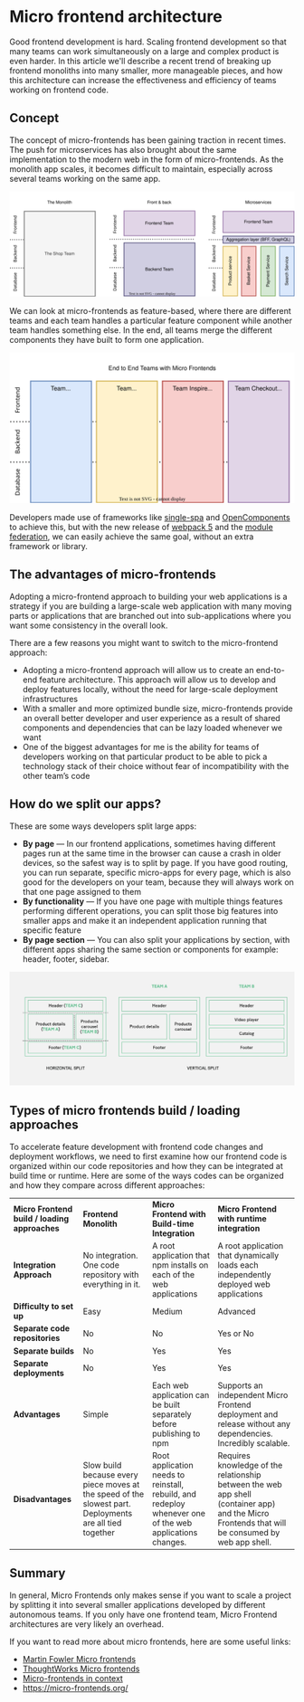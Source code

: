 # Micro frontend architecture

Good frontend development is hard. Scaling frontend development so that many teams can work simultaneously on a large and complex product is even harder. In this article we'll describe a recent trend of breaking up frontend monoliths into many smaller, more manageable pieces, and how this architecture can increase the effectiveness and efficiency of teams working on frontend code.

## Concept

The concept of micro-frontends has been gaining traction in recent times. The push for microservices has also brought about the same implementation to the modern web in the form of micro-frontends. As the monolith app scales, it becomes difficult to maintain, especially across several teams working on the same app.

![monolith frontback microservices](./images/monolith-frontback-microservices.drawio.svg)

We can look at micro-frontends as feature-based, where there are different teams and each team handles a particular feature component while another team handles something else. In the end, all teams merge the different components they have built to form one application.

![vertical teams](./images/vertical-teams.drawio.svg)

Developers made use of frameworks like [single-spa](https://single-spa.js.org/) and [OpenComponents](https://opencomponents.github.io/) to achieve this, but with the new release of [webpack 5](./webpack-intro.md) and the [module federation](./module-federation.md), we can easily achieve the same goal, without an extra framework or library.

## The advantages of micro-frontends

Adopting a micro-frontend approach to building your web applications is a strategy if you are building a large-scale web application with many moving parts or applications that are branched out into sub-applications where you want some consistency in the overall look.

There are a few reasons you might want to switch to the micro-frontend approach:

- Adopting a micro-frontend approach will allow us to create an end-to-end feature architecture. This approach will allow us to develop and deploy features locally, without the need for large-scale deployment infrastructures
- With a smaller and more optimized bundle size, micro-frontends provide an overall better developer and user experience as a result of shared components and dependencies that can be lazy loaded whenever we want
- One of the biggest advantages for me is the ability for teams of developers working on that particular product to be able to pick a technology stack of their choice without fear of incompatibility with the other team’s code

## How do we split our apps?

These are some ways developers split large apps:

- **By page** ⁠— In our frontend applications, sometimes having different pages run at the same time in the browser can cause a crash in older devices, so the safest way is to split by page. If you have good routing, you can run separate, specific micro-apps for every page, which is also good for the developers on your team, because they will always work on that one page assigned to them
- **By functionality** ⁠— If you have one page with multiple things features performing different operations, you can split those big features into smaller apps and make it an independent application running that specific feature
- **By page section** ⁠— You can also split your applications by section, with different apps sharing the same section or components for example: header, footer, sidebar.

![Different splits](./images/microfrontend-split.jpeg)

## Types of micro frontends build / loading approaches

To accelerate feature development with frontend code changes and deployment workflows, we need to first examine how our frontend code is organized within our code repositories and how they can be integrated at build time or runtime. Here are some of the ways codes can be organized and how they compare across different approaches:

<table>
<tbody><tr><td><b>Micro Frontend build / loading approaches</b></td>
<td><b>Frontend Monolith</b></span></td>
<td><b>Micro Frontend with Build-time Integration</b></td>
<td><b>Micro Frontend with runtime integration</b></td>
</tr><tr><td><b>Integration Approach</b></td>
<td>No integration. One code repository with everything in it.</td>
<td>A root application that npm installs on each of the web applications</td>
<td>A root application that dynamically loads each independently deployed web applications</td>
</tr><tr><td><b>Difficulty to set up</b></td>
<td>Easy</td>
<td>Medium</td>
<td>Advanced</td>
</tr><tr><td><b>Separate code repositories</b></td>
<td>No</td>
<td>No</td>
<td>Yes or No</td>
</tr><tr><td><b>Separate builds</b></td>
<td>No</td>
<td>Yes</td>
<td>Yes</td>
</tr><tr><td><b>Separate deployments</b></td>
<td>No</td>
<td>Yes</td>
<td>Yes</td>
</tr><tr><td><b>Advantages</b></td>
<td>Simple</td>
<td>Each web application can be built separately before publishing to npm</td>
<td>Supports an independent Micro Frontend deployment and release without any dependencies. Incredibly scalable.</td>
</tr><tr><td><b>Disadvantages</b></td>
<td>Slow build because every piece moves at the speed of the slowest part. Deployments are all tied together</td>
<td>Root application needs to reinstall, rebuild, and redeploy whenever one of the web applications changes.</td>
<td>Requires knowledge of the relationship between the web app shell (container app) and the Micro Frontends that will be consumed by web app shell.</td>
</tr></tbody></table>

## Summary

In general, Micro Frontends only makes sense if you want to scale a project by splitting it into several smaller applications developed by different autonomous teams. If you only have one frontend team, Micro Frontend architectures are very likely an overhead.

If you want to read more about micro frontends, here are some useful links:

- [Martin Fowler Micro frontends](https://martinfowler.com/articles/micro-frontends.html)
- [ThoughtWorks Micro frontends](https://www.thoughtworks.com/radar/techniques/micro-frontends)
- [Micro-frontends in context](https://increment.com/frontend/micro-frontends-in-context/)
- <https://micro-frontends.org/>
